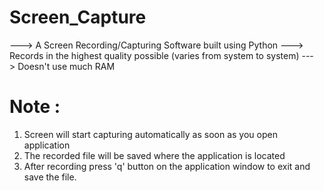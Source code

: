 # Screen_Capture
---> A Screen Recording/Capturing Software built using Python
---> Records in the highest quality possible (varies from system to system)
---> Doesn't use much RAM


# Note : 
  1. Screen will start capturing automatically as soon as you open application
  2. The recorded file will be saved where the application is located
  3. After recording press 'q' button on the application window to exit and save the file.
